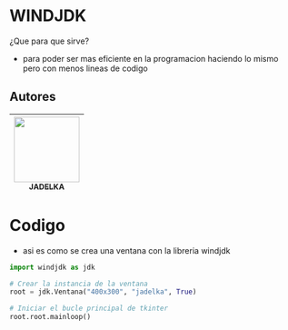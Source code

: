 # WINDJDK
¿Que para que sirve?
+ para poder ser mas eficiente en la programacion haciendo lo mismo pero con menos lineas de codigo


## Autores

|  [<img src="/Your profile.html" width=115><br><sub> JADELKA </sub>](https://github.com/THEJADELKAFP) |
| :---: |


# Codigo
+ asi es como se crea una ventana con la libreria windjdk

```python
import windjdk as jdk

# Crear la instancia de la ventana
root = jdk.Ventana("400x300", "jadelka", True)

# Iniciar el bucle principal de tkinter
root.root.mainloop()
```